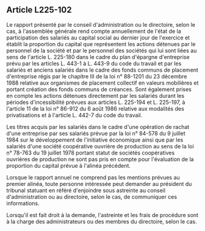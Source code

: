 Article L225-102
----
Le rapport présenté par le conseil d'administration ou le directoire, selon le
cas, à l'assemblée générale rend compte annuellement de l'état de la
participation des salariés au capital social au dernier jour de l'exercice et
établit la proportion du capital que représentent les actions détenues par le
personnel de la société et par le personnel des sociétés qui lui sont liées au
sens de l'article L. 225-180 dans le cadre du plan d'épargne d'entreprise prévu
par les articles L. 443-1 à L. 443-9 du code du travail et par les salariés et
anciens salariés dans le cadre des fonds communs de placement d'entreprise régis
par le chapitre III de la loi n° 88-1201 du 23 décembre 1988 relative aux
organismes de placement collectif en valeurs mobilières et portant création des
fonds communs de créances. Sont également prises en compte les actions détenues
directement par les salariés durant les périodes d'incessibilité prévues aux
articles L. 225-194 et L. 225-197, à l'article 11 de la loi n° 86-912 du 6 août
1986 relative aux modalités des privatisations et à l'article L. 442-7 du code
du travail.

Les titres acquis par les salariés dans le cadre d'une opération de rachat d'une
entreprise par ses salariés prévue par la loi n° 84-578 du 9 juillet 1984 sur le
développement de l'initiative économique ainsi que par les salariés d'une
société coopérative ouvrière de production au sens de la loi n° 78-763 du 19
juillet 1978 portant statut de sociétés coopératives ouvrières de production ne
sont pas pris en compte pour l'évaluation de la proportion du capital prévue à
l'alinéa précédent.

Lorsque le rapport annuel ne comprend pas les mentions prévues au premier
alinéa, toute personne intéressée peut demander au président du tribunal
statuant en référé d'enjoindre sous astreinte au conseil d'administration ou au
directoire, selon le cas, de communiquer ces informations.

Lorsqu'il est fait droit à la demande, l'astreinte et les frais de procédure
sont à la charge des administrateurs ou des membres du directoire, selon le cas.
